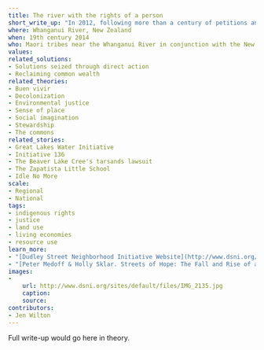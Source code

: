 ```yaml
---
title: The river with the rights of a person
short_write_up: "In 2012, following more than a century of petitions and legal action by local iwi (Maori tribal group), the Whanganui river in New Zealand was granted the legal status of a person under the name Te Awa Tupua. This legal victory means that the river now enjoys the same rights and responsibilities before the law as people (and corporations!). The New Zealand government has officially recognised the river as a source of great physical and spiritual sustenance to the people who live alongside it. This precedent-setting legal case is the first time the rights of a river have been guaranteed in this way, opening up exciting possibilities for protecting, and changing how we understand our relationship with, the natural world."
where: Whanganui River, New Zealand
when: 19th century 2014
who: Maori tribes near the Whanganui River in conjunction with the New Zealand Government
values:
related_solutions:
- Solutions seized through direct action
- Reclaiming common wealth
related_theories:
- Buen vivir
- Decolonization
- Environmental justice
- Sense of place
- Social imagination
- Stewardship
- The commons
related_stories:
- Great Lakes Water Initiative
- Initiative 136
- The Beaver Lake Cree's tarsands lawsuit
- The Zapatista Little School
- Idle No More
scale:
- Regional
- National
tags: 
- indigenous rights
- justice
- land use
- living economies
- resource use
learn_more:
- "[Dudley Street Neighborhood Initiative Website](http://www.dsni.org/)"
- "[Peter Medoff & Holly Sklar. Streets of Hope: The Fall and Rise of an Urban Neighborhood. South End Press, 1994.](http://www.southendpress.org/2004/items/StreetsHope)"
images:
-
    url: http://www.dsni.org/sites/default/files/IMG_2135.jpg
    caption:
    source:
contributors:
- Jen Wilton
---
```

Full write-up would go here in theory.
